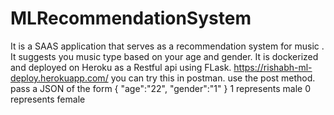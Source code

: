 # MLRecommendationSystem
It is a SAAS application that serves as a recommendation system for music .
It suggests you music type based on your age and gender.
It is dockerized and deployed on Heroku as a Restful api using FLask.
https://rishabh-ml-deploy.herokuapp.com/
you can try this in postman.
use the post method.
pass a JSON of the form
{ 
    "age":"22",
    "gender":"1"
}
1 represents male
0 represents female

